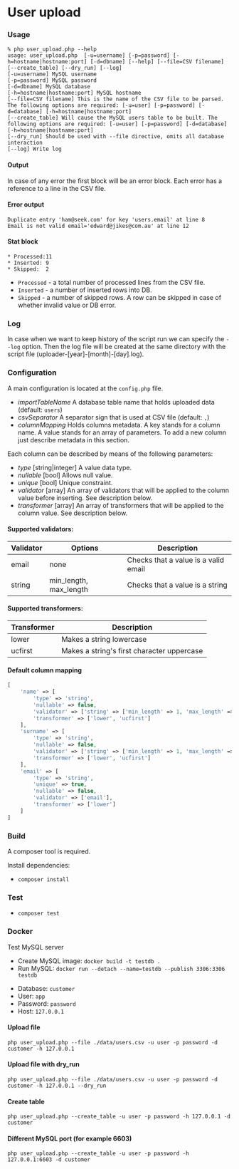 # User upload

### Usage
```console
% php user_upload.php --help                                                               
usage: user_upload.php  [-u=username] [-p=password] [-h=hostname|hostname:port] [-d=dbname] [--help] [--file=CSV filename] [--create_table] [--dry_run] [--log]
[-u=username] MySQL username
[-p=password] MySQL password
[-d=dbname] MySQL database
[-h=hostname|hostname:port] MySQL hostname
[--file=CSV filename] This is the name of the CSV file to be parsed. The following options are required: [-u=user] [-p=password] [-d=database] [-h=hostname|hostname:port]
[--create_table] Will cause the MySQL users table to be built. The following options are required: [-u=user] [-p=password] [-d=database] [-h=hostname|hostname:port]
[--dry_run] Should be used with --file directive, omits all database interaction
[--log] Write log
```

#### Output

In case of any error the first block will be an error block.
Each error has a reference to a line in the CSV file.

#### Error output

```console
Duplicate entry 'ham@seek.com' for key 'users.email' at line 8
Email is not valid email='edward@jikes@com.au' at line 12
```

#### Stat block 

```console
* Processed:11
* Inserted: 9
* Skipped:  2
```

- `Processed` - a total number of processed lines from the CSV file.
- `Inserted` - a number of inserted rows into DB.
- `Skipped` - a number of skipped rows. A row can be skipped in case of whether invalid value or DB error.

### Log
In case when we want to keep history of the script run we can specify the `--log` option.
Then the log file will be created at the same directory with the script file (uploader-[year]-[month]-[day].log).

### Configuration
A main configuration is located at the `config.php` file.

- *importTableName*  A database table name that holds uploaded data (default: `users`)
- *csvSeparator* A separator sign that is used at CSV file (default: `,`)
- *columnMapping* Holds columns metadata. A key stands for a column name. A value stands for an array of parameters.
To add a new column just describe metadata in this section.

Each column can be described by means of the following parameters:
- *type* [string|integer] A value data type.
- *nullable* [bool] Allows null value.
- *unique* [bool] Unique constraint.
- *validator* [array] An array of validators that will be applied to the column value before inserting. See description below.
- *transformer* [array] An array of transformers that will be applied to the column value. See description below.


#### Supported validators:

| Validator | Options                | Description                          |
|-----------|------------------------|--------------------------------------|
| email     | none                   | Checks that a value is a valid email |
| string    | min_length, max_length | Checks that a value is a string      | 


#### Supported transformers:

| Transformer | Description                                |
|-------------|--------------------------------------------|
| lower       | Makes a string lowercase                   |
| ucfirst     | Makes a string's first character uppercase |


#### Default column mapping
```php
[
    'name' => [
        'type' => 'string',
        'nullable' => false,
        'validator' => ['string' => ['min_length' => 1, 'max_length' => 255]],
        'transformer' => ['lower', 'ucfirst']
    ],
    'surname' => [
        'type' => 'string',
        'nullable' => false,
        'validator' => ['string' => ['min_length' => 1, 'max_length' => 255]],
        'transformer' => ['lower', 'ucfirst']
    ],
    'email' => [
        'type' => 'string',
        'unique' => true,
        'nullable' => false,
        'validator' => ['email'],
        'transformer' => ['lower']
    ]
]
```

### Build
A composer tool is required.

Install dependencies:
- `composer install`

### Test
- `composer test`

### Docker
Test MySQL server

- Create MySQL image: `docker build -t testdb .`
- Run MySQL: `docker run --detach --name=testdb --publish 3306:3306 testdb`

* Database: `customer`
* User: `app`
* Password: `password`
* Host: `127.0.0.1`

#### Upload file
```console
php user_upload.php --file ./data/users.csv -u user -p password -d customer -h 127.0.0.1
```

#### Upload file with dry_run
```console
php user_upload.php --file ./data/users.csv -u user -p password -d customer -h 127.0.0.1 --dry_run
```

#### Create table 
```console
php user_upload.php --create_table -u user -p password -h 127.0.0.1 -d customer
```

#### Different MySQL port (for example 6603)
```console
php user_upload.php --create_table -u user -p password -h 127.0.0.1:6603 -d customer
```
